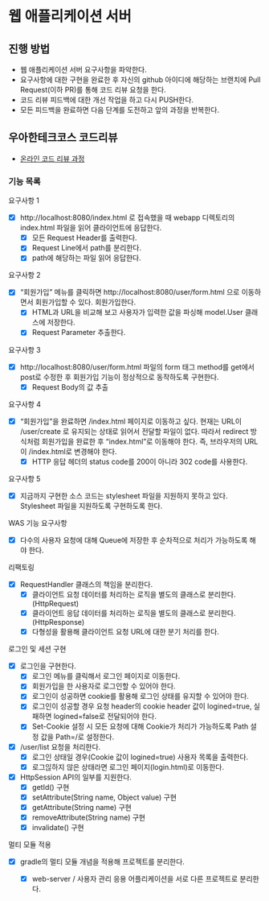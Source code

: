 # 웹 애플리케이션 서버
## 진행 방법
* 웹 애플리케이션 서버 요구사항을 파악한다.
* 요구사항에 대한 구현을 완료한 후 자신의 github 아이디에 해당하는 브랜치에 Pull Request(이하 PR)를 통해 코드 리뷰 요청을 한다.
* 코드 리뷰 피드백에 대한 개선 작업을 하고 다시 PUSH한다.
* 모든 피드백을 완료하면 다음 단계를 도전하고 앞의 과정을 반복한다.

## 우아한테크코스 코드리뷰
* [온라인 코드 리뷰 과정](https://github.com/woowacourse/woowacourse-docs/blob/master/maincourse/README.md)

### 기능 목록

요구사항 1

-[x]  http://localhost:8080/index.html 로 접속했을 때 webapp 디렉토리의 index.html 파일을 읽어 클라이언트에 응답한다.
    -[x] 모든 Request Header를 출력한다.
    -[x] Request Line에서 path를 분리한다.
    -[x] path에 해당하는 파일 읽어 응답한다.
    
요구사항 2

-[x] “회원가입” 메뉴를 클릭하면 http://localhost:8080/user/form.html 으로 이동하면서 회원가입할 수 있다. 회원가입한다.
    - [x] HTML과 URL을 비교해 보고 사용자가 입력한 값을 파싱해 model.User 클래스에 저장한다.
    - [x] Request Parameter 추출한다.
    
요구사항 3

-[x] http://localhost:8080/user/form.html 파일의 form 태그 method를 get에서 post로 수정한 후 회원가입 기능이 정상적으로 동작하도록 구현한다.
    -[x] Request Body의 값 추출
    
요구사항 4

-[x] “회원가입”을 완료하면 /index.html 페이지로 이동하고 싶다. 현재는 URL이 /user/create 로 유지되는 상태로 읽어서 전달할 파일이 없다. 따라서 redirect 방식처럼 회원가입을 완료한 후 “index.html”로 이동해야 한다. 즉, 브라우저의 URL이 /index.html로 변경해야 한다.
    -[x] HTTP 응답 헤더의 status code를 200이 아니라 302 code를 사용한다.
    
요구사항 5

-[x] 지금까지 구현한 소스 코드는 stylesheet 파일을 지원하지 못하고 있다. Stylesheet 파일을 지원하도록 구현하도록 한다.

WAS 기능 요구사항

-[x] 다수의 사용자 요청에 대해 Queue에 저장한 후 순차적으로 처리가 가능하도록 해야 한다.

리팩토링

-[x] RequestHandler 클래스의 책임을 분리한다.
    -[x] 클라이언트 요청 데이터를 처리하는 로직을 별도의 클래스로 분리한다.(HttpRequest)
    -[x] 클라이언트 응답 데이터를 처리하는 로직을 별도의 클래스로 분리한다.(HttpResponse)
    -[x] 다형성을 활용해 클라이언트 요청 URL에 대한 분기 처리를 한다.

로그인 및 세션 구현

-[x] 로그인을 구현한다.
    -[x] 로그인 메뉴를 클릭해서 로그인 페이지로 이동한다.
    -[x] 회원가입을 한 사용자로 로그인할 수 있어야 한다.
    -[x] 로그인이 성공하면 cookie를 활용해 로그인 상태를 유지할 수 있어야 한다.
    -[x] 로그인이 성공할 경우 요청 header의 cookie header 값이 logined=true, 실패하면 logined=false로 전달되어야 한다.
    -[x] Set-Cookie 설정 시 모든 요청에 대해 Cookie가 처리가 가능하도록 Path 설정 값을 Path=/로 설정한다.

-[x] /user/list 요청을 처리한다.
    -[x] 로그인 상태일 경우(Cookie 값이 logined=true) 사용자 목록을 출력한다.
    -[x] 로그읺하지 않은 상태라면 로그인 페이지(login.html)로 이동한다.
    
-[x] HttpSession API의 일부를 지원한다.
    -[x] getId() 구현
    -[x] setAttribute(String name, Object value) 구현
    -[x] getAttribute(String name) 구현
    -[x] removeAttribute(String name) 구현
    -[x] invalidate() 구현
    
멀티 모듈 적용

-[x] gradle의 멀티 모듈 개념을 적용해 프로젝트를 분리한다.
    -[x] web-server / 사용자 관리 응용 어플리케이션을 서로 다른 프로젝트로 분리한다.
    
